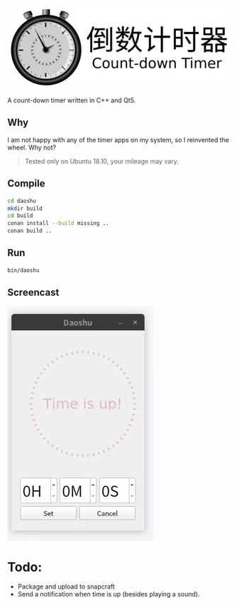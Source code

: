![daoshu](daoshu_with_text.svg)

A count-down timer written in C++ and Qt5.

## Why

I am not happy with any of the timer apps on my system, so I reinvented the wheel. Why not?

> Tested only on Ubuntu 18.10, your mileage may vary.

## Compile

```sh
cd daoshu
mkdir build
cd build
conan install --build missing ..
conan build ..
```

## Run

```sh
bin/daoshu
```

## Screencast

![](daoshu.webp)

# Todo: 

* Package and upload to snapcraft
* Send a notification when time is up (besides playing a sound).